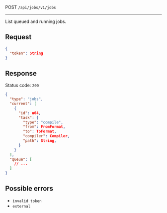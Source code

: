 POST `/api/jobs/v1/jobs`

---

List queued and running jobs.

## Request

```json
{
  "token": String
}
```

## Response

Status code: `200`

```json
{
  "type": "jobs",
  "current": [
    {
      "id": u64,
      "task": {
        "type": "compile",
        "from": FromFormat,
        "to": ToFormat,
        "compiler": Compiler,
        "path": String,
      }
    }
  ],
  "queue": [
    // ...
  ]
}
```

## Possible errors

- `invalid token`
- `external`
